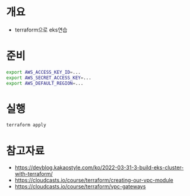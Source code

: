 # 개요
* terraform으로 eks연습

# 준비
```sh
export AWS_ACCESS_KEY_ID=...
export AWS_SECRET_ACCESS_KEY=...
export AWS_DEFAULT_REGION=...
```

# 실행
```sh
terraform apply
```

# 참고자료
* https://devblog.kakaostyle.com/ko/2022-03-31-3-build-eks-cluster-with-terraform/
* https://cloudcasts.io/course/terraform/creating-our-vpc-module
* https://cloudcasts.io/course/terraform/vpc-gateways
